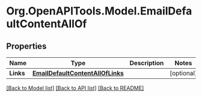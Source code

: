 # Org.OpenAPITools.Model.EmailDefaultContentAllOf

## Properties

Name | Type | Description | Notes
------------ | ------------- | ------------- | -------------
**Links** | [**EmailDefaultContentAllOfLinks**](EmailDefaultContentAllOfLinks.md) |  | [optional] 

[[Back to Model list]](../README.md#documentation-for-models) [[Back to API list]](../README.md#documentation-for-api-endpoints) [[Back to README]](../README.md)

